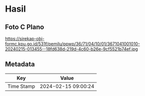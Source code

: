 # Hasil

## Foto C Plano

https://sirekap-obj-formc.kpu.go.id/531f/pemilu/ppwp/36/71/04/10/01/3671041001010-20240215-013455--18fd638d-219d-4c60-b26e-9cf5521b74ef.jpg


## Metadata

| Key        | Value               |
| ---------- | ------------------- |
| Time Stamp | 2024-02-15 09:00:24 |




